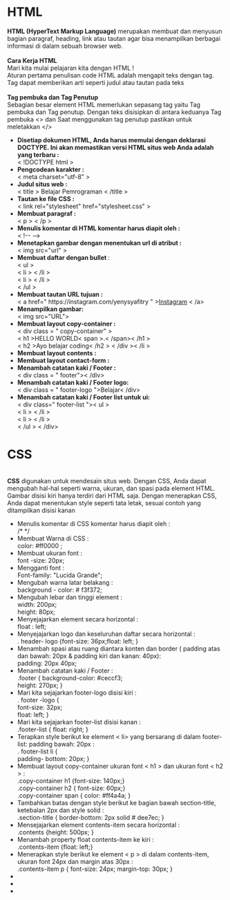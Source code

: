 <b><h1>HTML</h1></b>
<b>HTML (HyperText Markup Language)</b> merupakan  membuat dan menyusun bagian paragraf, heading, link atau tautan agar bisa menampilkan berbagai informasi di dalam sebuah browser web.</br></br>
<b>Cara Kerja HTML</b>
<br>Mari kita mulai pelajaran kita dengan HTML ! </br>
Aturan pertama penulisan code HTML adalah mengapit teks dengan tag. Tag dapat memberikan arti seperti judul atau tautan pada teks </br></br>
<b>Tag pembuka dan Tag Penutup</b></br>
Sebagian besar element HTML memerlukan sepasang tag yaitu Tag pembuka dan Tag penutup. Dengan teks disisipkan di antara keduanya Tag pembuka <> dan Saat menggunakan tag penutup pastikan untuk meletakkan </></br>
<ul>
<li><b>Disetiap dokumen HTML, Anda harus memulai dengan deklarasi DOCTYPE. Ini akan memastikan versi HTML situs web Anda adalah yang terbaru :</b></br>
< !DOCTYPE html ></li>
<li><b>Pengcodean karakter :</b></br> < meta charset="utf-8" ></li>
<li><b>Judul situs web :</b></br> < title > Belajar Pemrograman < /title > </li> 
<li><b>Tautan ke file CSS :</b> </br>< link rel="stylesheet" href="stylesheet.css" ></li>
 <li><b>Membuat paragraf : </b> </br> < p > < /p ></li>
 <li><b>Menulis komentar di HTML komentar harus diapit oleh :</b> </br>< !-- --> </li>
 <li><b>Menetapkan gambar dengan menentukan url di atribut : </b></br> < img src="url" > </li>
 <li><b>Membuat daftar dengan bullet </b>: </b></br>< ul > </br> < li > < /li > </br>< li > < /li > </br>< /ul >
 <li><b>Membuat tautan URL tujuan :</b> </br>  < a href=" https://instagram.com/yenysyafitry " ><a href="https://instagram.com/yenysyafitry">Instagram</a>  < /a></li>
 <li><b>Menampilkan gambar: </b> </br> < img src="URL"></li>
 <li><b>Membuat layout copy-container :</b> </br>< div class = " copy-container" ></br> < h1 >HELLO WORLD< span >.< /span>< /h1 ></br>< h2 >Ayo belajar coding< /h2 > < /div >< /li >
 <li><b>Membuat layout contents :</b> </br>   <div class="contents"> </div></li>
  <li><b>Membuat layout contact-form :</b> </br>  <div class="contact-form"></div></li>
  <li><b>Menambah catatan kaki / Footer : </b></br>< div class = " footer">< /div>  </li>
  <li><b>Menambah catatan kaki / Footer logo: </b></br>< div class = " footer-logo ">Belajar< /div>  </li>
  <li><b>Menambah catatan kaki / Footer list untuk ui: </b></br>< div class=" footer-list ">< ul > </br> < li > < /li > </br>< li > < /li > </br>< /ul > < /div> </li>
</ul>

<b><h1> CSS</h1></b> </br>
<b>CSS</b> digunakan untuk mendesain situs web. Dengan CSS, Anda dapat mengubah hal-hal seperti warna, ukuran, dan spasi pada element HTML. Gambar disisi kiri hanya terdiri dari HTML saja. Dengan menerapkan CSS, Anda dapat menentukan style seperti tata letak, sesuai contoh yang ditampilkan disisi kanan
</br><ul> 
 <li>Menulis komentar di CSS komentar harus diapit oleh :</br> /*  */ </li>
<li>Membuat Warna di CSS :  </br>
color: #ff0000 ;</li>
<li>Membuat ukuran font :</br> font -size: 20px; </li>
<li>Mengganti font :</br>  Font-family: "Lucida Grande"; </li>
<li>Mengubah warna latar belakang :</br> background - color: # f3f372;</li>
<li>Mengubah lebar dan tinggi element :</br>  width: 200px; </br> height: 80px; </li>
<li>Menyejajarkan element secara horizontal :</br>float : left;  </li>
<li>Menyejajarkan logo dan keseluruhan daftar secara horizontal :</br> . header- logo {font-size: 36px;float: left; }</li>
<li>Menambah spasi atau ruang diantara konten dan border ( padding atas dan bawah: 20px & padding kiri dan kanan: 40px): </br> padding: 20px 40px;</li>
<li>Menambah catatan kaki / Footer : </br> .footer { background-color: #ceccf3; </br>
  height: 270px; }</li>
<li>Mari kita sejajarkan footer-logo disisi kiri : </br>. footer -logo { </br>
  font-size: 32px;</br>
  float: left; }</li>
<li>Mari kita sejajarkan footer-list disisi kanan : </br> .footer-list { float: right; }</li>
<li>Terapkan style berikut ke element < li> yang bersarang di dalam footer-list: padding bawah: 20px :</br> . footer-list li {
  </br> padding- bottom: 20px;
}</li>
<li>Membuat layout copy-container ukuran font < h1 > dan ukuran font < h2 > : </br>.copy-container h1 {font-size: 140px;} </br>
.copy-container h2 { font-size: 60px;} </br>
.copy-container span { color: #ff4a4a; }</li>
<li> Tambahkan batas dengan style berikut ke bagian bawah section-title, ketebalan 2px dan style solid :</br>
.section-title { border-bottom: 2px solid # dee7ec; }</li>
<li>Mensejajarkan element contents-item secara horizontal :</br>.contents {height: 500px; }</li>
<li>Menambah property float contents-item ke kiri :</br> .contents-item {float: left;}</li>
<li>Menerapkan style berikut ke element < p > di dalam contents-item, ukuran font 24px dan margin atas 30px : </br> .contents-item p { font-size: 24px; margin-top: 30px; }</li>
<li> </br></li>
<li> </br></li>
<li> </br></li>
</ul>

